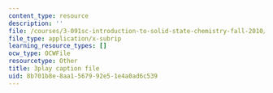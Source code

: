 ```yaml
---
content_type: resource
description: ''
file: /courses/3-091sc-introduction-to-solid-state-chemistry-fall-2010/8b701b8e8aa1567992e51e4a0ad6c539_h1dWUja7_5A.vtt
file_type: application/x-subrip
learning_resource_types: []
ocw_type: OCWFile
resourcetype: Other
title: 3play caption file
uid: 8b701b8e-8aa1-5679-92e5-1e4a0ad6c539
---
```

